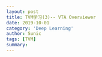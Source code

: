 ```yaml
---
layout: post
title: TVM学习(3)-- VTA Overviewer
date: 2019-10-01
category: 'Deep Learning'
author: Sunic
tags: [TVM]
summary: 
---
```

